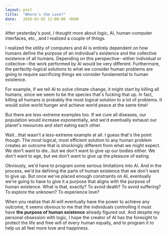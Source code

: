 ```yaml
---
layout: post
title:  "Where's the Love?"
date:   2016-02-02 12:00:00 -0600
---
```

After yesterday's post, I thought more about logic, AI, human-computer interfaces, etc., and I realized a couple of things.

I realized the utility of computers and AI is entirely dependent on how humans define the purpose of an individual's existence and the collective existence of all humans. Depending on this perspective--either individual or collective--the work performed by AI would be very different. Furthermore, the perfectly-logical solutions to what we consider human problems are going to require sacrificing things we consider fundamental to human existence.

For example, if we tell AI to solve climate change, it might start by killing all humans, since we seem to be the species that's fucking that up. In fact, killing all humans is probably the most logical solution to a lot of problems. It would solve world hunger and achieve world peace at the same time!

But there are less-extreme examples too. If we cure all diseases, our population would increase exponentially, and we'd eventually exhaust our planet's resources and start eating each other.

Wait...that wasn't a less-extreme example at all. I guess that's the point though. The most logical, most efficient solution to any human problem creates an outcome that is shockingly different from what we might expect. We don't want to die...but we don't want to give up our bodies either. We don't want to age, but we don't want to give up the pleasure of eating.

Obviously, we'd have to program some serious limitations into AI. And in the process, we'd be defining the parts of human existence that we don't want to give up. But once we've placed enough constraints on AI, eventually we're going to have to give it a purpose that aligns with the purpose of human existence. What is that, exactly? To avoid death? To avoid suffering? To explore the unknown? To experience love?

When you realize that AI will eventually have the power to achieve any outcome, it seems obvious to me that the individuals controlling it must have **the purpose of human existence** already figured out. And despite my personal obsession with logic, I hope the creator of AI has the foresight to protect the life and free will of every human equally, and to program it to help us all feel more love and happiness.
